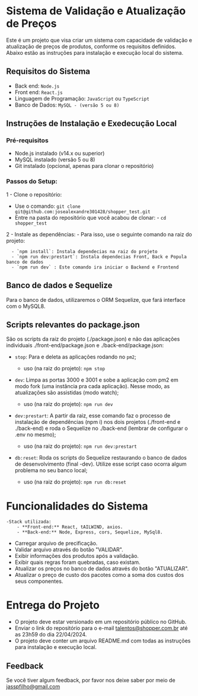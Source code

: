# Sistema de Validação e Atualização de Preços

Este é um projeto que visa criar um sistema com capacidade de validação e atualização de preços de produtos, conforme os requisitos definidos. Abaixo estão as instruções para instalação e execução local do sistema.


## Requisitos do Sistema

 - Back end: `Node.js`
 - Front end: `React.js`
 - Linguagem de Programação: `JavaScript` ou `TypeScript`
 - Banco de Dados: `MySQL - (versão 5 ou 8)`

## Instruções de Instalação e Exedecução Local

### Pré-requisitos

 - Node.js instalado (v14.x ou superior)
 - MySQL instalado (versão 5 ou 8)
 - Git instalado (opcional, apenas para clonar o repositório)

### Passos do Setup:

 1 - Clone o repositório:

   - Use o comando: `git clone git@github.com:josealexandre301428/shopper_test.git`
   - Entre na pasta do repositório que você acabou de clonar:
    - `cd shopper_test`

2 - Instale as dependências: 
    - Para isso, use o seguinte comando na raiz do projeto:

      - `npm install`: Instala dependecias na raiz do projeto
      - `npm run dev:prestart`: Instala dependecias Front, Back e Popula banco de dados
      - `npm run dev` : Este comando ira iniciar o Backend e Frontend 

## Banco de dados e Sequelize

Para o banco de dados, utilizaremos o ORM Sequelize, que fará interface com o MySQL8.

## Scripts relevantes do package.json

São os scripts da raiz do projeto (./package.json) e não das aplicações individuais ./front-end/package.json e ./back-end/package.json:
- `stop`: Para e deleta as aplicações rodando no `pm2`;

    - uso (na raiz do projeto): `npm stop`
- `dev`: Limpa as portas 3000 e 3001 e sobe a aplicação com pm2 em modo fork (uma instância pra cada aplicação). Nesse modo, as atualizações são assistidas (modo watch);

    - uso (na raiz do projeto): `npm run dev`
- `dev:prestart`: A partir da raiz, esse comando faz o processo de instalação de dependências (npm i) nos dois projetos (./front-end e ./back-end) e roda o Sequelize no ./back-end (lembrar de configurar o .env no mesmo);

    - uso (na raiz do projeto): `npm run dev:prestart`
- `db:reset`: Roda os scripts do Sequelize restaurando o banco de dados de desenvolvimento (final -dev). Utilize esse script caso ocorra algum problema no seu banco local;

    - uso (na raiz do projeto): `npm run db:reset`
# Funcionalidades do Sistema
    -Stack utilizada:
        - **Front-end:** React, tAILWIND, axios.
        - **Back-end:** Node, Express, cors, Sequelize, MySql8.


 - Carregar arquivo de precificação.
 - Validar arquivo através do botão "VALIDAR".
 - Exibir informações dos produtos após a validação.
 - Exibir quais regras foram quebradas, caso existam.
 - Atualizar os preços no banco de dados através do botão "ATUALIZAR".
 - Atualizar o preço de custo dos pacotes como a soma dos custos dos seus componentes.
 
 
# Entrega do Projeto


 - O projeto deve estar versionado em um repositório público no GitHub.
 - Enviar o link do repositório para o e-mail talentos@shopper.com.br até as 23h59 do dia 22/04/2024.
 - O projeto deve conter um arquivo README.md com todas as instruções para instalação e execução local.


 ## Feedback

Se você tiver algum feedback, por favor nos deixe saber por meio de jasspfilho@gmail.com
